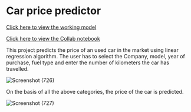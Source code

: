 # Car price predictor

[Click here to view the working model](https://car-price-predictor-sg.herokuapp.com/)

[Click here to view the Collab notebook](https://colab.research.google.com/drive/1dvjpAiDqlw24fjcuXb6QRZfOuOy1nvFY?usp=sharing)

This project predicts the price of an used car in the market using linear regression algorithm.
The user has to select the Company, model, year of purchase, fuel type and enter the number of kilometers the car has travelled. 

![Screenshot (726)](https://user-images.githubusercontent.com/65218597/124217967-ed2f5e00-db16-11eb-816a-e77feaa1fa8b.png)

On the basis of all the above categories, the price of the car is predicted.

![Screenshot (727)](https://user-images.githubusercontent.com/65218597/124217996-fcaea700-db16-11eb-849a-e419e9593974.png)


